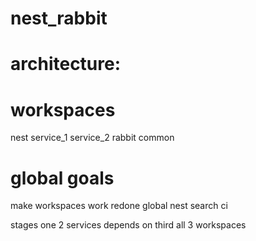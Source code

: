# nest_rabbit

# architecture:

# workspaces
  nest
  service_1
  service_2
  rabbit
  common


# global goals
  make workspaces work
  redone global nest search
  ci

stages
  one
    2 services depends on third
    all 3 workspaces
